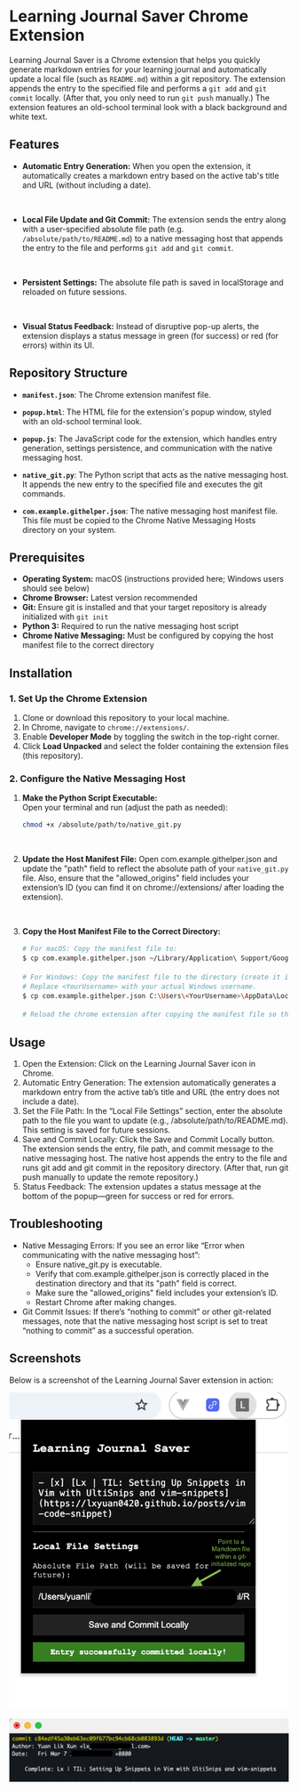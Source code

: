 # Learning Journal Saver Chrome Extension

Learning Journal Saver is a Chrome extension that helps you quickly generate
markdown entries for your learning journal and automatically update a local
file (such as `README.md`) within a git repository. The extension appends the
entry to the specified file and performs a `git add` and `git commit` locally.
(After that, you only need to run `git push` manually.) The extension features
an old-school terminal look with a black background and white text.

## Features

- **Automatic Entry Generation:**  When you open the extension, it
  automatically creates a markdown entry based on the active tab's title and
  URL (without including a date).
<br>

- **Local File Update and Git Commit:**  The extension sends the entry along
  with a user-specified absolute file path (e.g. `/absolute/path/to/README.md`)
  to a native messaging host that appends the entry to the file and performs
  `git add` and `git commit`.
<br>

- **Persistent Settings:**  The absolute file path is saved in localStorage and
  reloaded on future sessions.
<br>

- **Visual Status Feedback:**  Instead of disruptive pop-up alerts, the
  extension displays a status message in green (for success) or red (for
  errors) within its UI.


## Repository Structure

- **`manifest.json`**: The Chrome extension manifest file.

- **`popup.html`**: The HTML file for the extension's popup window, styled with an old-school terminal look.

- **`popup.js`**: The JavaScript code for the extension, which handles entry generation, settings persistence, and communication with the native messaging host.

- **`native_git.py`**: The Python script that acts as the native messaging host. It appends the new entry to the specified file and executes the git commands.

- **`com.example.githelper.json`**: The native messaging host manifest file. This file must be copied to the Chrome Native Messaging Hosts directory on your system.

## Prerequisites

- **Operating System:** macOS (instructions provided here; Windows users should see below)  
- **Chrome Browser:** Latest version recommended  
- **Git:** Ensure git is installed and that your target repository is already initialized with `git init`  
- **Python 3:** Required to run the native messaging host script  
- **Chrome Native Messaging:** Must be configured by copying the host manifest file to the correct directory

## Installation

### 1. Set Up the Chrome Extension

1. Clone or download this repository to your local machine.
2. In Chrome, navigate to `chrome://extensions/`.
3. Enable **Developer Mode** by toggling the switch in the top-right corner.
4. Click **Load Unpacked** and select the folder containing the extension files (this repository).

### 2. Configure the Native Messaging Host

1. **Make the Python Script Executable:**  
   Open your terminal and run (adjust the path as needed):
   ```bash
   chmod +x /absolute/path/to/native_git.py
   ```
<br>

2.	**Update the Host Manifest File:** 
    Open com.example.githelper.json and update the "path" field to reflect the
    absolute path of your `native_git.py` file. Also, ensure that the
    "allowed_origins" field includes your extension’s ID (you can find it on
    chrome://extensions/ after loading the extension).

<br>

3.	**Copy the Host Manifest File to the Correct Directory:**

    ```bash
	# For macOS: Copy the manifest file to:
    $ cp com.example.githelper.json ~/Library/Application\ Support/Google/Chrome/NativeMessagingHosts/

	# For Windows: Copy the manifest file to the directory (create it if it doesn’t exist):
    # Replace <YourUsername> with your actual Windows username.
    $ cp com.example.githelper.json C:\Users\<YourUsername>\AppData\Local\Google\Chrome\User Data\NativeMessagingHosts\

    # Reload the chrome extension after copying the manifest file so that it picks up the new native messaging host configuration.
    ```
	

## Usage
1. Open the Extension: Click on the Learning Journal Saver icon in Chrome.
2. Automatic Entry Generation: The extension automatically generates a markdown entry from the active tab’s title and URL (the entry does not include a date).
3. Set the File Path: In the “Local File Settings” section, enter the absolute path to the file you want to update (e.g., /absolute/path/to/README.md). This setting is saved for future sessions.
4. Save and Commit Locally: Click the Save and Commit Locally button. The extension sends the entry, file path, and commit message to the native messaging host. The native host appends the entry to the file and runs git add and git commit in the repository directory. (After that, run git push manually to update the remote repository.)
5. Status Feedback: The extension updates a status message at the bottom of the popup—green for success or red for errors.

## Troubleshooting
- Native Messaging Errors: If you see an error like “Error when communicating with the native messaging host”:
  - Ensure native_git.py is executable.
  - Verify that com.example.githelper.json is correctly placed in the destination directory and that its "path" field is correct.
  - Make sure the "allowed_origins" field includes your extension’s ID.
  - Restart Chrome after making changes.
- Git Commit Issues: If there’s “nothing to commit” or other git-related messages, note that the native messaging host script is set to treat “nothing to commit” as a successful operation.

## Screenshots

Below is a screenshot of the Learning Journal Saver extension in action:

![Learning Journal Saver](docs/extension-screenshot.png)


![Git Log Example](docs/git-log-screenshot.png)

